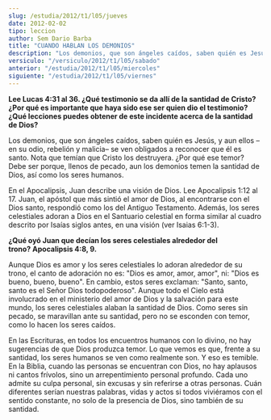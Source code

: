 ```yaml
---
slug: /estudia/2012/t1/l05/jueves
date: 2012-02-02
tipo: leccion
author: Sem Dario Barba
title: "CUANDO HABLAN LOS DEMONIOS"
description: "Los demonios, que son ángeles caídos, saben quién es Jesús, y aun ellos –en su odio, rebelión y malicia– se ven obligados a reconocer que él es santo. Nota que temían que Cristo los destruyera. ¿Por qué ese temor? Debe ser porque, llenos de pecado, aun los demonios temen la santidad de Dios, así como los seres humanos."
versiculo: "/versiculo/2012/t1/l05/sabado"
anterior: "/estudia/2012/t1/l05/miercoles"
siguiente: "/estudia/2012/t1/l05/viernes"
---
```


**Lee Lucas 4:31 al 36. ¿Qué testimonio se da allí de la santidad de Cristo? ¿Por qué es importante que haya sido ese ser quien dio el testimonio? ¿Qué lecciones puedes obtener de este incidente acerca de la santidad de Dios?**

Los demonios, que son ángeles caídos, saben quién es Jesús, y aun ellos –en su odio, rebelión y malicia– se ven obligados a reconocer que él es santo. Nota que temían que Cristo los destruyera. ¿Por qué ese temor? Debe ser porque, llenos de pecado, aun los demonios temen la santidad de Dios, así como los seres humanos.

En el Apocalipsis, Juan describe una visión de Dios. Lee Apocalipsis 1:12 al 17. Juan, el apóstol que más sintió el amor de Dios, al encontrarse con el Dios santo, respondió como los del Antiguo Testamento. Además, los seres celestiales adoran a Dios en el Santuario celestial en forma similar al cuadro descrito por Isaías siglos antes, en una visión (ver Isaias 6:1-3).

**¿Qué oyó Juan que decían los seres celestiales alrededor del trono? Apocalipsis 4:8, 9.**

Aunque Dios es amor y los seres celestiales lo adoran alrededor de su trono, el canto de adoración no es: "Dios es amor, amor, amor", ni: "Dios es bueno, bueno, bueno". En cambio, estos seres exclaman: "Santo, santo, santo es el Señor Dios todopoderoso". Aunque todo el Cielo está involucrado en el ministerio del amor de Dios y la salvación para este mundo, los seres celestiales alaban la santidad de Dios. Como seres sin pecado, se maravillan ante su santidad, pero no se esconden con temor, como lo hacen los seres caídos.

En las Escrituras, en todos los encuentros humanos con lo divino, no hay sugerencias de que Dios produzca temor. Lo que vemos es que, frente a su santidad, los seres humanos se ven como realmente son. Y eso es temible. En la Biblia, cuando las personas se encuentran con Dios, no hay aplausos ni cantos frívolos, sino un arrepentimiento personal profundo. Cada uno admite su culpa personal, sin excusas y sin referirse a otras personas. Cuán diferentes serían nuestras palabras, vidas y actos si todos viviéramos con el sentido constante, no solo de la presencia de Dios, sino también de su santidad.
